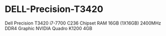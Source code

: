 # DELL-Precision-T3420
Dell Precision T3420 i7-7700 C236 Chipset RAM 16GB (1X16GB) 2400MHz DDR4 Graphic NVIDIA Quadro K1200 4GB
